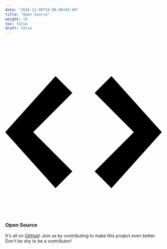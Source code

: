 ```yaml
---
date: "2016-11-08T16:00:00+02:00"
title: "Open Source"
weight: 10
toc: false
draft: false
---
```

<h3>
	<svg class="octicon octicon-code" viewBox="0 0 14 16" version="1.1" aria-hidden="true">
		<path fill-rule="evenodd" d="M9.5 3L8 4.5 11.5 8 8 11.5 9.5 13 14 8 9.5 3zm-5 0L0 8l4.5 5L6 11.5 2.5 8 6 4.5 4.5 3z"></path>
	</svg>
	Open Source
</h3>

It's all on [GitHub](https://github.com/go-gitea/gitea/)!
Join us by contributing to make this project even better. Don't be shy to be a contributor!
